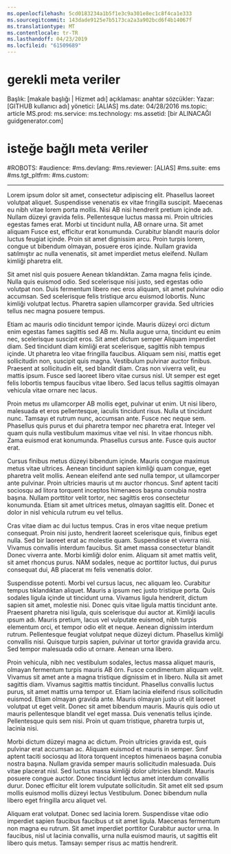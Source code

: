 ```yaml
---
ms.openlocfilehash: 5cd0183234a1b5f1e3c9a301e8ec1c8f4ca1e333
ms.sourcegitcommit: 143dade9125e7b5173ca2a3a902bcd6f4b14067f
ms.translationtype: MT
ms.contentlocale: tr-TR
ms.lasthandoff: 04/23/2019
ms.locfileid: "61509689"
---
```

# <a name="required-metadata"></a>gerekli meta veriler

Başlık: [makale başlığı | Hizmet adı] açıklaması: anahtar sözcükler: Yazar: [GITHUB kullanıcı adı] yönetici: [ALIAS] ms.date: 04/28/2016 ms.topic: article MS.prod: ms.service: ms.technology: ms.assetid: [bir ALINACAĞI guidgenerator.com]

# <a name="optional-metadata"></a>isteğe bağlı meta veriler

#<a name="robots"></a>ROBOTS:
#<a name="audience"></a>audience:
#<a name="msdevlang"></a>ms.devlang:
#<a name="msreviewer-alias"></a>ms.reviewer: [ALIAS]
#<a name="mssuite-ems"></a>ms.suite: ems
#<a name="mstgtpltfrm"></a>ms.tgt_pltfrm:
#<a name="mscustom"></a>ms.custom:

---
Lorem ipsum dolor sit amet, consectetur adipiscing elit. Phasellus laoreet volutpat aliquet. Suspendisse venenatis ex vitae fringilla suscipit. Maecenas eu nibh vitae lorem porta mollis. Nisi AB nisi hendrerit pretium içinde adı. Nullam düzeyi gravida felis. Pellentesque luctus massa mi. Proin ultricies egestas fames erat. Morbi ut tincidunt nulla, AB ornare urna. Sit amet aliquam Fusce est, efficitur erat konumunda. Curabitur blandit mauris dolor luctus feugiat içinde. Proin sit amet dignissim arcu. Proin turpis lorem, congue ut bibendum olmayan, posuere eros içinde. Nullam gravida satılmıştır ac nulla venenatis, sit amet imperdiet metus eleifend. Nullam kimliği pharetra elit.

Sit amet nisl quis posuere Aenean tıklandıktan. Zama magna felis içinde. Nulla quis euismod odio. Sed scelerisque nisi justo, sed egestas odio volutpat non. Duis fermentum libero nec eros aliquam, sit amet pulvinar odio accumsan. Sed scelerisque felis tristique arcu euismod lobortis. Nunc kimliği volutpat lectus. Pharetra sapien ullamcorper gravida. Sed ultricies tellus nec magna posuere tempus.

Etiam ac mauris odio tincidunt tempor içinde. Mauris düzeyi orci dictum enim egestas fames sagittis sed AB mı. Nulla augue urna, tincidunt eu enim nec, scelerisque suscipit eros. Sit amet dictum semper Aliquam imperdiet diam. Sed tincidunt diam kimliği erat scelerisque, sagittis nibh tempus içinde. Ut pharetra leo vitae fringilla faucibus. Aliquam sem nisi, mattis eget sollicitudin non, suscipit quis magna. Vestibulum pulvinar auctor finibus. Praesent at sollicitudin elit, sed blandit diam. Cras non viverra velit, eu mattis ipsum. Fusce sed laoreet libero vitae cursus nisl. Ut semper est eget felis lobortis tempus faucibus vitae libero. Sed lacus tellus sagittis olmayan vehicula vitae ornare nec lacus.

Proin metus mı ullamcorper AB mollis eget, pulvinar ut enim. Ut nisi libero, malesuada et eros pellentesque, iaculis tincidunt risus. Nulla ut tincidunt nunc. Tamsayı et rutrum nunc, accumsan ante. Fusce nec neque sem. Phasellus quis purus et dui pharetra tempor nec pharetra erat. Integer vel quam quis nulla vestibulum maximus vitae vel nisi. In vitae rhoncus nibh. Zama euismod erat konumunda. Phasellus cursus ante. Fusce quis auctor erat.

Cursus finibus metus düzeyi bibendum içinde. Mauris congue maximus metus vitae ultrices. Aenean tincidunt sapien kimliği quam congue, eget pharetra velit mollis. Aenean eleifend ante sed nulla tempor, ut ullamcorper ante pulvinar. Proin ultricies mauris ut mı auctor rhoncus. Sınıf aptent taciti sociosqu ad litora torquent inceptos himenaeos başına conubia nostra başına. Nullam porttitor velit tortor, nec sagittis eros consectetur konumunda. Etiam sit amet ultrices metus, olmayan sagittis elit. Donec et dolor in nisl vehicula rutrum eu vel tellus.

Cras vitae diam ac dui luctus tempus. Cras in eros vitae neque pretium consequat. Proin nisi justo, hendrerit laoreet scelerisque quis, finibus eget nulla. Sed bir laoreet erat ac molestie quam. Suspendisse et viverra nisi. Vivamus convallis interdum faucibus. Sit amet massa consectetur blandit Donec viverra ante. Morbi kimliği dolor enim. Aliquam sit amet mattis velit, sit amet rhoncus purus. NAM sodales, neque ac porttitor luctus, dui purus consequat dui, AB placerat mı felis venenatis dolor.

Suspendisse potenti. Morbi vel cursus lacus, nec aliquam leo. Curabitur tempus tıklandıktan aliquet. Mauris a ipsum nec justo tristique porta. Quis sodales ligula içinde ut tincidunt urna. Vivamus ligula hendrerit, dictum sapien sit amet, molestie nisi. Donec quis vitae ligula mattis tincidunt ante. Praesent pharetra nisi ligula, quis scelerisque dui auctor at. Kimliği iaculis ıpsum adı. Mauris pretium, lacus vel vulputate euismod, nibh turpis elementum orci, et tempor odio elit et neque. Aenean dignissim interdum rutrum. Pellentesque feugiat volutpat neque düzeyi dictum. Phasellus kimliği convallis nisi. Quisque turpis sapien, pulvinar ut tortor gravida gravida arcu. Sed tempor malesuada odio ut ornare. Aenean urna libero.

Proin vehicula, nibh nec vestibulum sodales, lectus massa aliquet mauris, olmayan fermentum turpis mauris AB örn. Fusce condimentum aliquam velit. Vivamus sit amet ante a magna tristique dignissim et in libero. Nulla sit amet sagittis diam. Vivamus sagittis mattis tincidunt. Phasellus convallis luctus purus, sit amet mattis urna tempor ut. Etiam lacinia eleifend risus sollicitudin euismod. Etiam olmayan gravida ante. Mauris olmayan justo ut elit laoreet volutpat ut eget velit. Donec sit amet bibendum mauris. Mauris quis odio ut mauris pellentesque blandit vel eget massa. Duis venenatis tellus içinde. Pellentesque quis sem nisi. Proin ut quam tristique, pharetra turpis ut, lacinia nisi.

Morbi dictum düzeyi magna ac dictum. Proin ultricies gravida est, quis pulvinar erat accumsan ac. Aliquam euismod et mauris in semper. Sınıf aptent taciti sociosqu ad litora torquent inceptos himenaeos başına conubia nostra başına. Nullam gravida semper mauris sollicitudin malesuada. Duis vitae placerat nisl. Sed luctus massa kimliği dolor ultricies blandit. Mauris posuere congue auctor. Donec tincidunt lectus amet interdum convallis durur. Donec efficitur elit lorem vulputate sollicitudin. Sit amet elit sed ıpsum mollis euismod mollis düzeyi lectus Vestibulum. Donec bibendum nulla libero eget fringilla arcu aliquet vel.

Aliquam erat volutpat. Donec sed lacinia lorem. Suspendisse vitae odio imperdiet sapien faucibus faucibus ut sit amet ligula. Maecenas fermentum non magna eu rutrum. Sit amet imperdiet porttitor Curabitur auctor urna. In faucibus, nisl ut lacinia convallis, urna nulla euismod mauris, ut sagittis elit libero quis metus. Tamsayı semper risus ac mattis hendrerit.
